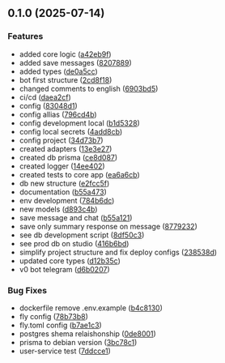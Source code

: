 ## 0.1.0 (2025-07-14)

### Features

- added core logic ([a42eb9f](https://github.com/MurilloWolf/dash-bot-telegram/commit/a42eb9fa95177e71d48440904b6eaa77c65a2473))
- added save messages ([8207889](https://github.com/MurilloWolf/dash-bot-telegram/commit/8207889a8b2b2a34571f0bded7d0d4d8bb9e11e6))
- added types ([de0a5cc](https://github.com/MurilloWolf/dash-bot-telegram/commit/de0a5ccb4dadaf9ee4eeda9b6860409495c924b9))
- bot first structure ([2cd8f18](https://github.com/MurilloWolf/dash-bot-telegram/commit/2cd8f1812dbdd96c3b6d5422744ee642fde25c35))
- changed comments to english ([6903bd5](https://github.com/MurilloWolf/dash-bot-telegram/commit/6903bd5bef51bc0ae7ccca4294337e47dba085ce))
- ci/cd ([daea2cf](https://github.com/MurilloWolf/dash-bot-telegram/commit/daea2cf8703d247e75e98ba146d0f98b70c857cd))
- config ([83048d1](https://github.com/MurilloWolf/dash-bot-telegram/commit/83048d1d2f8a420dca8d979f8de233c03cb6b5e9))
- config allias ([796cd4b](https://github.com/MurilloWolf/dash-bot-telegram/commit/796cd4b8a5736cf02df816d64dbc0a9bfc603bc9))
- config development local ([b1d5328](https://github.com/MurilloWolf/dash-bot-telegram/commit/b1d532872018b901f0f276c291bb4b9e7ff8c3d7))
- config local secrets ([4add8cb](https://github.com/MurilloWolf/dash-bot-telegram/commit/4add8cba4d407c95e4649fe7f9cfe4b8a395743d))
- config project ([34d73b7](https://github.com/MurilloWolf/dash-bot-telegram/commit/34d73b79f2d339b764bd6241ad5d52ed2631d543))
- created adapters ([13e3e27](https://github.com/MurilloWolf/dash-bot-telegram/commit/13e3e274a4b0d6fd591c67c224ac27eae94cbaf8))
- created db prisma ([ce8d087](https://github.com/MurilloWolf/dash-bot-telegram/commit/ce8d087a3be3ef7aff25866ea35e1635ca445c4f))
- created logger ([14ee402](https://github.com/MurilloWolf/dash-bot-telegram/commit/14ee402345bd2c774064dbd72647beb442d21fd1))
- created tests to core app ([ea6a6cb](https://github.com/MurilloWolf/dash-bot-telegram/commit/ea6a6cbfea896bb4fd5ef3eb2bc568768559448b))
- db new structure ([e2fcc5f](https://github.com/MurilloWolf/dash-bot-telegram/commit/e2fcc5ff9bd22edbeb29de4926335142d7d49241))
- documentation ([b55a473](https://github.com/MurilloWolf/dash-bot-telegram/commit/b55a473ae91df2b9e34b1b2849c324717668b886))
- env development ([784b6dc](https://github.com/MurilloWolf/dash-bot-telegram/commit/784b6dc41cbad44c20f26f6d2a1fd3638ee32fc2))
- new models ([d893c4b](https://github.com/MurilloWolf/dash-bot-telegram/commit/d893c4b63dc2e64e00580b0cc2fb459cda196c41))
- save message and chat ([b55a121](https://github.com/MurilloWolf/dash-bot-telegram/commit/b55a12118e38dd967314200d472bf6b1dcac614d))
- save only summary response on message ([8779232](https://github.com/MurilloWolf/dash-bot-telegram/commit/877923276aed4d665117b4ad6e892de0d01ee9f9))
- see db development script ([8df50c3](https://github.com/MurilloWolf/dash-bot-telegram/commit/8df50c3627da5a83440752f3419d2f4c6f46107c))
- see prod db on studio ([416b6bd](https://github.com/MurilloWolf/dash-bot-telegram/commit/416b6bdb0f79481d452a045fe63795e214b6d7f3))
- simplify project structure and fix deploy configs ([238538d](https://github.com/MurilloWolf/dash-bot-telegram/commit/238538d83141c32374fc6bebfe5898816ed18beb))
- updated core types ([d12b35c](https://github.com/MurilloWolf/dash-bot-telegram/commit/d12b35ccf72f03b6bd05bb1013fc6df3a0227014))
- v0 bot telegram ([d6b0207](https://github.com/MurilloWolf/dash-bot-telegram/commit/d6b0207c54638d0f92cce03bdc0790005f36dd32))

### Bug Fixes

- dockerfile remove .env.example ([b4c8130](https://github.com/MurilloWolf/dash-bot-telegram/commit/b4c81308ce322ec7948b9a8fe0fb8088db3d03ee))
- fly config ([78b73b8](https://github.com/MurilloWolf/dash-bot-telegram/commit/78b73b8e566b9143afcc5d79dc6607caf424a71f))
- fly.toml config ([b7ae1c3](https://github.com/MurilloWolf/dash-bot-telegram/commit/b7ae1c3927d1d0d0e426904c1c59fb3716d9e984))
- postgres shema relaishonship ([0de8001](https://github.com/MurilloWolf/dash-bot-telegram/commit/0de8001328f2c66ed5b1453981f9ad24706ce1c4))
- prisma to debian version ([3bc78c1](https://github.com/MurilloWolf/dash-bot-telegram/commit/3bc78c15511055451fca7a203f4ffcaa988c9a70))
- user-service test ([7ddcce1](https://github.com/MurilloWolf/dash-bot-telegram/commit/7ddcce1017e4ca4e369d4307bcf49b5a44520d28))
